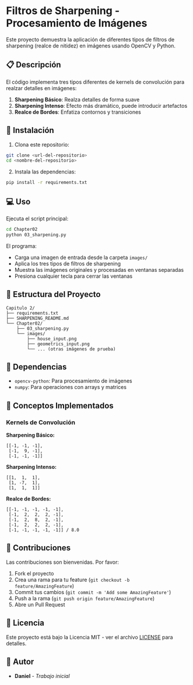 # Filtros de Sharpening - Procesamiento de Imágenes

Este proyecto demuestra la aplicación de diferentes tipos de filtros de sharpening (realce de nitidez) en imágenes usando OpenCV y Python.

## 📋 Descripción

El código implementa tres tipos diferentes de kernels de convolución para realzar detalles en imágenes:

1. **Sharpening Básico**: Realza detalles de forma suave
2. **Sharpening Intenso**: Efecto más dramático, puede introducir artefactos
3. **Realce de Bordes**: Enfatiza contornos y transiciones

## 🚀 Instalación

1. Clona este repositorio:

```bash
git clone <url-del-repositorio>
cd <nombre-del-repositorio>
```

2. Instala las dependencias:

```bash
pip install -r requirements.txt
```

## 💻 Uso

Ejecuta el script principal:

```bash
cd Chapter02
python 03_sharpening.py
```

El programa:

- Carga una imagen de entrada desde la carpeta `images/`
- Aplica los tres tipos de filtros de sharpening
- Muestra las imágenes originales y procesadas en ventanas separadas
- Presiona cualquier tecla para cerrar las ventanas

## 📁 Estructura del Proyecto

```
Capitulo 2/
├── requirements.txt
├── SHARPENING_README.md
└── Chapter02/
    ├── 03_sharpening.py
    └── images/
        ├── house_input.png
        ├── geometrics_input.png
        └── ... (otras imágenes de prueba)
```

## 🔧 Dependencias

- `opencv-python`: Para procesamiento de imágenes
- `numpy`: Para operaciones con arrays y matrices

## 📖 Conceptos Implementados

### Kernels de Convolución

**Sharpening Básico:**

```
[[-1, -1, -1],
 [-1,  9, -1],
 [-1, -1, -1]]
```

**Sharpening Intenso:**

```
[[1,  1,  1],
 [1, -7,  1],
 [1,  1,  1]]
```

**Realce de Bordes:**

```
[[-1, -1, -1, -1, -1],
 [-1,  2,  2,  2, -1],
 [-1,  2,  8,  2, -1],
 [-1,  2,  2,  2, -1],
 [-1, -1, -1, -1, -1]] / 8.0
```

## 🤝 Contribuciones

Las contribuciones son bienvenidas. Por favor:

1. Fork el proyecto
2. Crea una rama para tu feature (`git checkout -b feature/AmazingFeature`)
3. Commit tus cambios (`git commit -m 'Add some AmazingFeature'`)
4. Push a la rama (`git push origin feature/AmazingFeature`)
5. Abre un Pull Request

## 📄 Licencia

Este proyecto está bajo la Licencia MIT - ver el archivo [LICENSE](LICENSE) para detalles.

## 👥 Autor

- **Daniel** - _Trabajo inicial_
